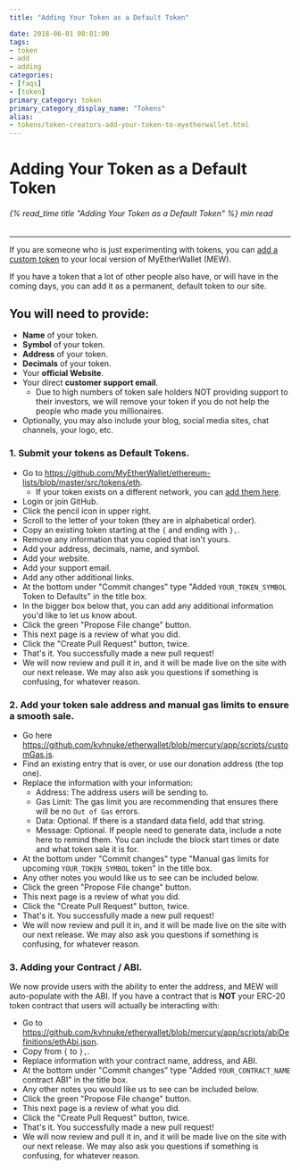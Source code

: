 ```yaml
---
title: "Adding Your Token as a Default Token"

date: 2018-06-01 00:01:00
tags:
- token
- add
- adding
categories:
- [faqs]
- [token]
primary_category: token
primary_category_display_name: "Tokens"
alias:
- tokens/token-creators-add-your-token-to-myetherwallet.html
---
```


# __Adding Your Token as a Default Token__
###### {% read_time title "Adding Your Token as a Default Token" %} min read
***

If you are someone who is just experimenting with tokens, you can [add a custom token][addCustom] to your local version of MyEtherWallet (MEW).

If you have a token that a lot of other people also have, or will have in the coming days, you can add it as a permanent, default token to our site. 



## __You will need to provide:__

* **Name** of your token.
* **Symbol** of your token.
* **Address** of your token.
* **Decimals** of your token.
* Your **official Website**.
* Your direct **customer support email**.
    * Due to high numbers of token sale holders NOT providing support to their investors, we will remove your token if you do not help the people who made you millionaires.
* Optionally, you may also include your blog, social media sites, chat channels, your logo, etc.



### 1. Submit your tokens as Default Tokens.
* Go to https://github.com/MyEtherWallet/ethereum-lists/blob/master/src/tokens/eth.
    * If your token exists on a different network, you can [add them here][addhere].
* Login or join GitHub.
* Click the pencil icon in upper right.
* Scroll to the letter of your token (they are in alphabetical order).
* Copy an existing token starting at the `{` and ending with `},`.
* Remove any information that you copied that isn't yours.
* Add your address, decimals, name, and symbol.
* Add your website.
* Add your support email.
* Add any other additional links.
* At the bottom under "Commit changes" type "Added `YOUR_TOKEN_SYMBOL` Token to Defaults" in the title box.
* In the bigger box below that, you can add any additional information you'd like to let us know about.
* Click the green "Propose File change" button.
* This next page is a review of what you did.
* Click the "Create Pull Request" button, twice.
* That's it. You successfully made a new pull request!
* We will now review and pull it in, and it will be made live on the site with our next release. We may also ask you questions if something is confusing, for whatever reason.



### 2. Add your token sale address and manual gas limits to ensure a smooth sale.
* Go here https://github.com/kvhnuke/etherwallet/blob/mercury/app/scripts/customGas.js.
* Find an existing entry that is over, or use our donation address (the top one).
* Replace the information with your information:
    * Address: The address users will be sending to.
    * Gas Limit: The gas limit you are recommending that ensures there will be no `Out of Gas` errors.
    * Data: Optional. If there is a standard data field, add that string.
    * Message: Optional. If people need to generate data, include a note here to remind them. You can include the block start times or date and what token sale it is for.
* At the bottom under "Commit changes" type "Manual gas limits for upcoming `YOUR_TOKEN_SYMBOL` token" in the title box.
* Any other notes you would like us to see can be included below.
* Click the green "Propose File change" button.
* This next page is a review of what you did.
* Click the "Create Pull Request" button, twice.
* That's it. You successfully made a new pull request!
* We will now review and pull it in, and it will be made live on the site with our next release. We may also ask you questions if something is confusing, for whatever reason.



### 3. Adding your Contract / ABI.
We now provide users with the ability to enter the address, and MEW will auto-populate with the ABI. If you have a contract that is **NOT** your ERC-20 token contract that users will actually be interacting with:

* Go to https://github.com/kvhnuke/etherwallet/blob/mercury/app/scripts/abiDefinitions/ethAbi.json.
* Copy from `{` to `},`.
* Replace information with your contract name, address, and ABI.
* At the bottom under "Commit changes" type "Added `YOUR_CONTRACT_NAME` contract ABI" in the title box.
* Any other notes you would like us to see can be included below.
* Click the green "Propose File change" button.
* This next page is a review of what you did.
* Click the "Create Pull Request" button, twice.
* That's it. You successfully made a new pull request! 
* We will now review and pull it in, and it will be made live on the site with our next release. We may also ask you questions if something is confusing, for whatever reason.

[addCustom]: /@@@@@@/tokens/how-to-add-custom-token/
[addhere]: https://github.com/MyEtherWallet/ethereum-lists/blob/master/src/tokens